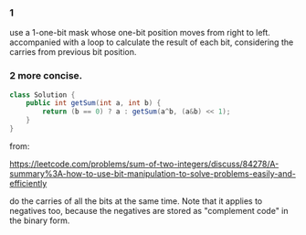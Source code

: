 ### 1 
use a 1-one-bit mask whose one-bit position moves from right to left.
accompanied with a loop to calculate the result of each bit, considering the carries from previous bit position.

### 2 more concise.
```java
class Solution {
    public int getSum(int a, int b) {
        return (b == 0) ? a : getSum(a^b, (a&b) << 1);
    }
}
```
from: 

https://leetcode.com/problems/sum-of-two-integers/discuss/84278/A-summary%3A-how-to-use-bit-manipulation-to-solve-problems-easily-and-efficiently


do the carries of all the bits at the same time. 
Note that it applies to negatives too, because the negatives are stored as "complement code" in the binary form. 
